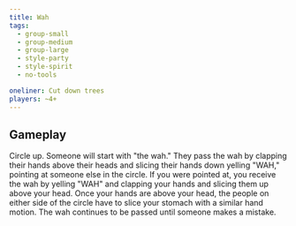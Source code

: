 ```yaml
---
title: Wah
tags:
  - group-small
  - group-medium
  - group-large
  - style-party
  - style-spirit
  - no-tools

oneliner: Cut down trees
players: ~4+
---
```

## Gameplay
Circle up. Someone will start with "the wah." They pass the wah by clapping their hands above their heads and slicing their hands down yelling "WAH," pointing at someone else in the circle. If you were pointed at, you receive the wah by yelling "WAH" and clapping your hands and slicing them up above your head. Once your hands are above your head, the people on either side of the circle have to slice your stomach with a similar hand motion. The wah continues to be passed until someone makes a mistake.
